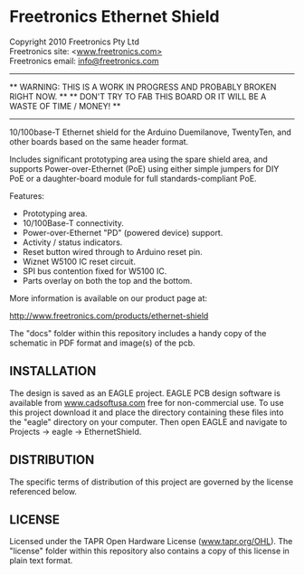 Freetronics Ethernet Shield
===========================
Copyright 2010 Freetronics Pty Ltd  
Freetronics site:  <www.freetronics.com>  
Freetronics email: <info@freetronics.com>  

************************************************************************
** WARNING: THIS IS A WORK IN PROGRESS AND PROBABLY BROKEN RIGHT NOW. **
** DON'T TRY TO FAB THIS BOARD OR IT WILL BE A WASTE OF TIME / MONEY! **
************************************************************************

10/100base-T Ethernet shield for the Arduino Duemilanove, TwentyTen,
and other boards based on the same header format.

Includes significant prototyping area using the spare shield area, and
supports Power-over-Ethernet (PoE) using either simple jumpers for DIY
PoE or a daughter-board module for full standards-compliant PoE.

Features:

 * Prototyping area.
 * 10/100Base-T connectivity.
 * Power-over-Ethernet "PD" (powered device) support.
 * Activity / status indicators.
 * Reset button wired through to Arduino reset pin.
 * Wiznet W5100 IC reset circuit.
 * SPI bus contention fixed for W5100 IC.
 * Parts overlay on both the top and the bottom.


More information is available on our product page at:

  http://www.freetronics.com/products/ethernet-shield

The "docs" folder within this repository includes a handy copy of the
schematic in PDF format and image(s) of the pcb.


INSTALLATION
------------
The design is saved as an EAGLE project. EAGLE PCB design software is
available from www.cadsoftusa.com free for non-commercial use. To use
this project download it and place the directory containing these files
into the "eagle" directory on your computer. Then open EAGLE and
navigate to Projects -> eagle -> EthernetShield.


DISTRIBUTION
------------
The specific terms of distribution of this project are governed by the
license referenced below.


LICENSE
-------
Licensed under the TAPR Open Hardware License (www.tapr.org/OHL).
The "license" folder within this repository also contains a copy of
this license in plain text format.

